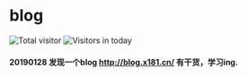 # blog
![Total visitor](https://visitor-count-badge.herokuapp.com/total.svg?repo_id=cason6810.blog)
![Visitors in today](https://visitor-count-badge.herokuapp.com/today.svg?repo_id=cason6810.blog)
#### 20190128 发现一个blog http://blog.x181.cn/ 有干货，学习ing. 
